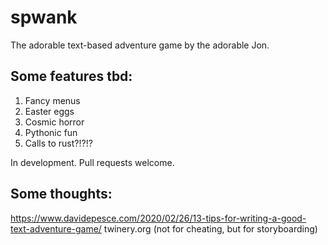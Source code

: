 # spwank

The adorable text-based adventure game by the adorable Jon.

## Some features tbd:
1. Fancy menus
2. Easter eggs
3. Cosmic horror
4. Pythonic fun
5. Calls to rust?!?!?

In development. Pull requests welcome. 

## Some thoughts:
https://www.davidepesce.com/2020/02/26/13-tips-for-writing-a-good-text-adventure-game/
twinery.org (not for cheating, but for storyboarding)